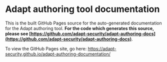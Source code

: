 # Adapt authoring tool documentation
This is the built GitHub Pages source for the auto-generated documentation for the Adapt authoring tool. **For the code which generates this source, please see [https://github.com/adapt-security/adapt-authoring-docs](https://github.com/adapt-security/adapt-authoring-docs)**.

To view the GitHub Pages site, go here: https://adapt-security.github.io/adapt-authoring-documentation/
